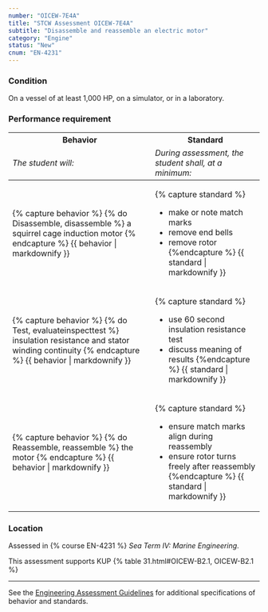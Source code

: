 ```yaml
---
number: "OICEW-7E4A"
title: "STCW Assessment OICEW-7E4A"
subtitle: "Disassemble and reassemble an electric motor"
category: "Engine"
status: "New"
cnum: "EN-4231"
---
```

### Condition

On a vessel of at least 1,000 HP, on a simulator, or in a laboratory.

### Performance requirement 

<table width='100%' class='Guidelines'>
 <thead>
 <tr>
     <th class='thirty'>Behavior</th>
     <th class='seventy'>Standard</th>
 </tr>
 <tr>
     <td><em>The student will:</em></td>
     <td><em>During assessment, the student shall, at a minimum:</em></td>
 </tr>
 </thead>
 <tbody>
 

<tr><td>

{% capture behavior %}
{% do Disassemble, disassemble %} a squirrel cage induction motor
{% endcapture %}
{{ behavior | markdownify }}

</td><td>

{% capture standard %}
* make or note match marks
* remove end bells
* remove rotor
{%endcapture %}
{{ standard | markdownify }}

</td></tr>



<tr><td>

{% capture behavior %}
{% do Test, evaluateinspecttest %} insulation resistance and stator winding continuity
{% endcapture %}
{{ behavior | markdownify }}

</td><td>

{% capture standard %}
* use 60 second insulation resistance test
* discuss meaning of results
{%endcapture %}
{{ standard | markdownify }}

</td></tr>



<tr><td>

{% capture behavior %}
{% do Reassemble, reassemble %} the motor
{% endcapture %}
{{ behavior | markdownify }}

</td><td>

{% capture standard %}
* ensure match marks align during reassembly
* ensure rotor turns freely after reassembly
{%endcapture %}
{{ standard | markdownify }}

</td></tr>



 </tbody>
 </table>

### Location

Assessed in  {% course  EN-4231 %}  *Sea Term IV: Marine Engineering*.

This assessment supports KUP {% table 31.html#OICEW-B2.1, OICEW-B2.1 %}

***



See the [Engineering Assessment Guidelines](guidelines) for additional specifications of behavior and standards.